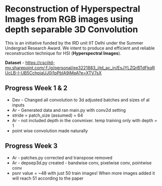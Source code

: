# Reconstruction of Hyperspectral Images from RGB images using depth separable 3D Convolution
This is an initiative funded by the IRD unit IIT Delhi under the Summer Undergrad Research Award. We intent to produce and efficient and reliable reconstruction technique for HSI (**Hyperspectral Images**).

**Dataset** - https://csciitd-my.sharepoint.com/:f:/g/personal/ee3221883_iitd_ac_in/EsJYLZQrBTdFkqRUcLB-I-UB5CchpiaUJ0j1pPbIA9iMeA?e=XTV7sX

## Progress Week 1 & 2

- Dev - Changed all convolution to 3d adjusted batches and sizes of al inputs
- Ar - Generated data and ran main.py with conv2d setting
- stride = patch_size (assumed) = 64
- Ar - not included depth in the convmixer. temp training only with depth = 1
- point wise convolution made naturally

## Progress Week 3

- Ar - patches.py corrected and transpose removed
- Ar - depsep3d.py created - bandwise conv, pixelwise conv, pointwise conv
- psnr value = ~48 with just 50 train images! When more images added it will reach 51 according to the paper
